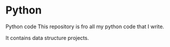 # Python
Python code
This repository is fro all my python code that I write.

It contains data structure projects.
